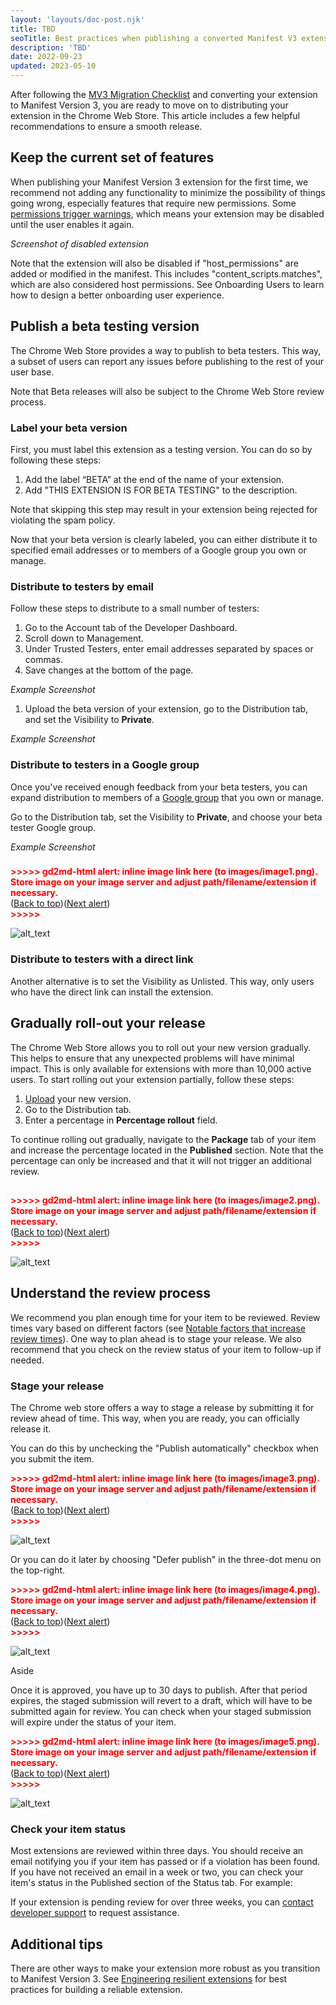 ```yaml
---
layout: 'layouts/doc-post.njk'
title: TBD
seoTitle: Best practices when publishing a converted Manifest V3 extension.
description: 'TBD'
date: 2022-09-23
updated: 2023-05-10
---
```


After following the [MV3 Migration Checklist](/docs/extensions/migrating/checklist/) and converting your extension to Manifest Version 3, you are ready to move on to distributing your extension in the Chrome Web Store. This article includes a few helpful recommendations to ensure a smooth release.


## Keep the current set of features

When publishing your Manifest Version 3 extension for the first time, we recommend not adding any functionality to minimize the possibility of things going wrong, especially features that require new permissions. Some [permissions trigger warnings](/docs/extensions/mv2/permission_warnings/), which means your extension may be disabled until the user enables it again.

_Screenshot of disabled extension_

Note that the extension will also be disabled if "host_permissions" are added or modified in the manifest. This includes "content_scripts.matches", which are also considered host permissions. See Onboarding Users to learn how to design a better onboarding user experience.


## Publish a beta testing version

The Chrome Web Store provides a way to publish to beta testers. This way, a subset of users can report any issues before publishing to the rest of your user base. 

Note that Beta releases will also be subject to the Chrome Web Store review process.


### Label your beta version

First, you must label this extension as a testing version. You can do so by following these steps:



1. Add the label “BETA” at the end of the name of your extension.
2. Add "THIS EXTENSION IS FOR BETA TESTING" to the description.

Note that skipping this step may result in your extension being rejected for violating the spam policy. 

Now that your beta version is clearly labeled, you can either distribute it to specified email addresses or to members of a Google group you own or manage.


### Distribute to testers by email

Follow these steps to distribute to a small number of testers:



1. Go to the Account tab of the Developer Dashboard.
2. Scroll down to Management.
3. Under Trusted Testers, enter email addresses separated by spaces or commas.
4. Save changes at the bottom of the page.

_Example Screenshot_



1. Upload the beta version of your extension, go to the Distribution tab, and set the Visibility to **Private**. 

_Example Screenshot_


### Distribute to testers in a Google group

Once you've received enough feedback from your beta testers, you can expand distribution to members of a [Google group](https://groups.google.com/my-groups) that you own or manage. 

Go to the Distribution tab, set the Visibility to **Private**, and choose your beta tester Google group. 

_Example Screenshot_


### 

<p id="gdcalert1" ><span style="color: red; font-weight: bold">>>>>>  gd2md-html alert: inline image link here (to images/image1.png). Store image on your image server and adjust path/filename/extension if necessary. </span><br>(<a href="#">Back to top</a>)(<a href="#gdcalert2">Next alert</a>)<br><span style="color: red; font-weight: bold">>>>>> </span></p>


![alt_text](images/image1.png "image_tooltip")



### Distribute to testers with a direct link

Another alternative is to set the Visibility as Unlisted. This way, only users who have the direct link can install the extension.


## Gradually roll-out your release

The Chrome Web Store allows you to roll out your new version gradually. This helps to ensure that any unexpected problems will have minimal impact. This is only available for extensions with more than 10,000 active users. To start rolling out your extension partially, follow these steps:



1. [Upload](/docs/webstore/publish/) your new version.
2. Go to the Distribution tab.
3. Enter a percentage in **Percentage rollout** field.

 

To continue rolling out gradually, navigate to the **Package** tab of your item and increase the percentage located in the **Published** section. Note that the percentage can only be increased and that it will not trigger an additional review.


## 

<p id="gdcalert2" ><span style="color: red; font-weight: bold">>>>>>  gd2md-html alert: inline image link here (to images/image2.png). Store image on your image server and adjust path/filename/extension if necessary. </span><br>(<a href="#">Back to top</a>)(<a href="#gdcalert3">Next alert</a>)<br><span style="color: red; font-weight: bold">>>>>> </span></p>


![alt_text](images/image2.png "image_tooltip")



## Understand the review process

We recommend you plan enough time for your item to be reviewed. Review times vary based on different factors (see [Notable factors that increase review times](/docs/webstore/review-process/#review-time-factors)). One way to plan ahead is to stage your release. We also recommend that you check on the review status of your item to follow-up if needed.


### Stage your release

The Chrome web store offers a way to stage a release by submitting it for review ahead of time. This way, when you are ready, you can officially release it. 

You can do this by unchecking the "Publish automatically" checkbox when you submit the item. 



<p id="gdcalert3" ><span style="color: red; font-weight: bold">>>>>>  gd2md-html alert: inline image link here (to images/image3.png). Store image on your image server and adjust path/filename/extension if necessary. </span><br>(<a href="#">Back to top</a>)(<a href="#gdcalert4">Next alert</a>)<br><span style="color: red; font-weight: bold">>>>>> </span></p>


![alt_text](images/image3.png "image_tooltip")


Or you can do it later by choosing "Defer publish" in the three-dot menu on the top-right.



<p id="gdcalert4" ><span style="color: red; font-weight: bold">>>>>>  gd2md-html alert: inline image link here (to images/image4.png). Store image on your image server and adjust path/filename/extension if necessary. </span><br>(<a href="#">Back to top</a>)(<a href="#gdcalert5">Next alert</a>)<br><span style="color: red; font-weight: bold">>>>>> </span></p>


![alt_text](images/image4.png "image_tooltip")


Aside

Once it is approved, you have up to 30 days to publish. After that period expires, the staged submission will revert to a draft, which will have to be submitted again for review. You can check when your staged submission will expire under the status of your item.



<p id="gdcalert5" ><span style="color: red; font-weight: bold">>>>>>  gd2md-html alert: inline image link here (to images/image5.png). Store image on your image server and adjust path/filename/extension if necessary. </span><br>(<a href="#">Back to top</a>)(<a href="#gdcalert6">Next alert</a>)<br><span style="color: red; font-weight: bold">>>>>> </span></p>


![alt_text](images/image5.png "image_tooltip")



### Check your item status

Most extensions are reviewed within three days. You should receive an email notifying you if your item has passed or if a violation has been found. If you have not received an email in a week or two, you can check your item's status in the Published section of the Status tab. For example:



If your extension is pending review for over three weeks, you can [contact developer support](/docs/webstore/review-process/#support) to request assistance.


## Additional tips

There are other ways to make your extension more robust as you transition to Manifest Version 3. See [Engineering resilient extensions](TBD) for best practices for building a reliable extension.

